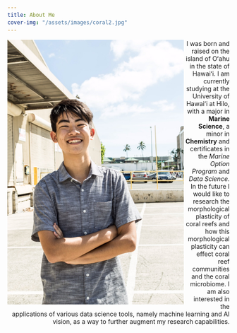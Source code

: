 ```yaml
---
title: About Me
cover-img: "/assets/images/coral2.jpg"
---
```


<img src="/assets/images/portrait.jpg" align="left" width="400px"/>

<div>
  <p align="right"> I was born and raised on the island of Oʻahu in the state of Hawaiʻi. I am currently studying at the University of Hawaiʻi at Hilo, with a major in <b>Marine Science</b>, a minor in <b>Chemistry</b> and certificates in the <i>Marine Option Program</i> and <i>Data Science</i>.
In the future I would like to research the morphological plasticity of coral reefs and how this morphological plasticity can effect coral reef communities and the coral microbiome. 
I am also interested in the applications of various data science tools, namely machine learning and AI vision, as a way to further augment my research capabilities.</p>

    
